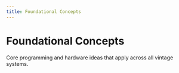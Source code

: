 ```yaml
---
title: Foundational Concepts
---
```


# Foundational Concepts

Core programming and hardware ideas that apply across all vintage systems. 